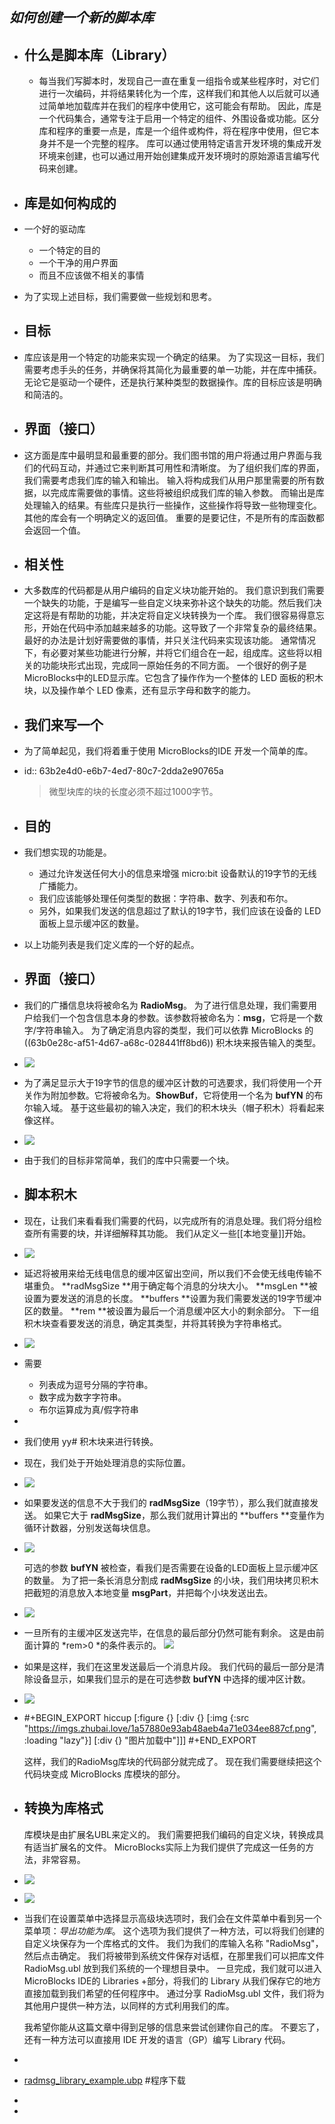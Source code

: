 ## *如何创建一个新的脚本库*

- ## 什么是脚本库（Library）
	- 每当我们写脚本时，发现自己一直在重复一组指令或某些程序时，对它们进行一次编码，并将结果转化为一个库，这样我们和其他人以后就可以通过简单地加载库并在我们的程序中使用它，这可能会有帮助。
	  因此，库是一个代码集合，通常专注于启用一个特定的组件、外围设备或功能。区分库和程序的重要一点是，库是一个组件或构件，将在程序中使用，但它本身并不是一个完整的程序。
	  库可以通过使用特定语言开发环境的集成开发环境来创建，也可以通过用开始创建集成开发环境时的原始源语言编写代码来创建。
- ## 库是如何构成的
- 一个好的驱动库
	- 一个特定的目的
	- 一个干净的用户界面
	- 而且不应该做不相关的事情
- 为了实现上述目标，我们需要做一些规划和思考。
- ## 目标
- 库应该是用一个特定的功能来实现一个确定的结果。
  为了实现这一目标，我们需要考虑手头的任务，并确保将其简化为最重要的单一功能，并在库中捕获。无论它是驱动一个硬件，还是执行某种类型的数据操作。库的目标应该是明确和简洁的。
- ## 界面（接口）
- 这方面是库中最明显和最重要的部分。我们图书馆的用户将通过用户界面与我们的代码互动，并通过它来判断其可用性和清晰度。
  为了组织我们库的界面，我们需要考虑我们库的输入和输出。
  输入将构成我们从用户那里需要的所有数据，以完成库需要做的事情。这些将被组织成我们库的输入参数。
  而输出是库处理输入的结果。有些库只是执行一些操作，这些操作将导致一些物理变化。其他的库会有一个明确定义的返回值。
  重要的是要记住，不是所有的库函数都会返回一个值。
- ## 相关性
- 大多数库的代码都是从用户编码的自定义块功能开始的。
  我们意识到我们需要一个缺失的功能，于是编写一些自定义块来弥补这个缺失的功能。然后我们决定这将是有帮助的功能，并决定将自定义块转换为一个库。
  我们很容易得意忘形，开始在代码中添加越来越多的功能。这导致了一个非常复杂的最终结果。最好的办法是计划好需要做的事情，并只关注代码来实现该功能。
  通常情况下，有必要对某些功能进行分解，并将它们组合在一起，组成库。这些将以相关的功能块形式出现，完成同一原始任务的不同方面。
  一个很好的例子是MicroBlocks中的LED显示库。它包含了操作作为一个整体的 LED 面板的积木块，以及操作单个 LED 像素，还有显示字母和数字的能力。
- ## 我们来写一个
- 为了简单起见，我们将着重于使用 MicroBlocks的IDE 开发一个简单的库。
- id:: 63b2e4d0-e6b7-4ed7-80c7-2dda2e90765a
  > 微型块库的块的长度必须不超过1000字节。
- ## 目的
- 我们想实现的功能是。
	- 通过允许发送任何大小的信息来增强 micro:bit 设备默认的19字节的无线广播能力。
	- 我们应该能够处理任何类型的数据：字符串、数字、列表和布尔。
	- 另外，如果我们发送的信息超过了默认的19字节，我们应该在设备的 LED 面板上显示缓冲区的数量。
- 以上功能列表是我们定义库的一个好的起点。
- ## 界面（接口）
- 我们的广播信息块将被命名为 **RadioMsg**。
  为了进行信息处理，我们需要用户给我们一个包含信息本身的参数。该参数将被命名为：**msg**，它将是一个数字/字符串输入。
  为了确定消息内容的类型，我们可以依靠 MicroBlocks 的 ((63b0e28c-af51-4d67-a68c-028441ff8bd6)) 积木块来报告输入的类型。
- ![](https://imgs.zhubai.love/a2cccd9cbe2046c68485a50013566994.png)
- 为了满足显示大于19字节的信息的缓冲区计数的可选要求，我们将使用一个开关作为附加参数。它将被命名为。**ShowBuf**，它将使用一个名为 **bufYN** 的布尔输入域。
  基于这些最初的输入决定，我们的积木块头（帽子积木）将看起来像这样。
- ![](https://imgs.zhubai.love/ce99123efa014238ba3854813acab660.png)
- 由于我们的目标非常简单，我们的库中只需要一个块。
- ## 脚本积木
- 现在，让我们来看看我们需要的代码，以完成所有的消息处理。我们将分组检查所有需要的块，并详细解释其功能。
  我们从定义一些[[本地变量]]开始。
- ![](https://imgs.zhubai.love/f9c0900d6bcd47fd85b632825cc2857e.png) 
- 延迟将被用来给无线电信息的缓冲区留出空间，所以我们不会使无线电传输不堪重负。
  **radMsgSize **用于确定每个消息的分块大小。
  **msgLen **被设置为要发送的消息的长度。
  **buffers **设置为我们需要发送的19字节缓冲区的数量。
  **rem **被设置为最后一个消息缓冲区大小的剩余部分。
  下一组积木块查看要发送的消息，确定其类型，并将其转换为字符串格式。
- ![](https://imgs.zhubai.love/5c83aaac737648d88afc862548d964c1.png)
- 需要 
  * 列表成为逗号分隔的字符串。
  * 数字成为数字字符串。
  * 布尔运算成为真/假字符串
-
- 我们使用 yy# 积木块来进行转换。
- 现在，我们处于开始处理消息的实际位置。
- ![](https://imgs.zhubai.love/935bf57f3d714927bbe7d614233571e3.png)
- 如果要发送的信息不大于我们的 **radMsgSize**（19字节），那么我们就直接发送。
  如果它大于 **radMsgSize**，那么我们就用计算出的 **buffers **变量作为循环计数器，分别发送每块信息。
- ![](https://imgs.zhubai.love/e897e8828650430591f0525e96f016ba.png)
  
  可选的参数 **bufYN** 被检查，看我们是否需要在设备的LED面板上显示缓冲区的数量。
  为了把一条长消息分割成 **radMsgSize** 的小块，我们用块拷贝积木把截短的消息放入本地变量 **msgPart**，并把每个小块发送出去。
- ![](https://imgs.zhubai.love/56d38baa5a2d4de6a532801513fc671f.png)
- 一旦所有的主缓冲区发送完毕，在信息的最后部分仍然可能有剩余。
  这是由前面计算的 *rem>0 *的条件表示的。
  ![](https://imgs.zhubai.love/5751e4e7706842589a5aebb31970df9f.png)
- 如果是这样，我们在这里发送最后一个消息片段。
  我们代码的最后一部分是清除设备显示，如果我们显示的是在可选参数 **bufYN** 中选择的缓冲区计数。
- ![](https://imgs.zhubai.love/1a57880e93ab48aeb4a71e034ee887cf.png)
- #+BEGIN_EXPORT hiccup
  [:figure {} [:div {} [:img {:src "https://imgs.zhubai.love/1a57880e93ab48aeb4a71e034ee887cf.png", :loading "lazy"}] [:div {} "图片加载中"]]]
  #+END_EXPORT
  
  这样，我们的RadioMsg库块的代码部分就完成了。
  现在我们需要继续把这个代码块变成 MicroBlocks 库模块的部分。
- ## 转换为库格式
  
  库模块是由扩展名UBL来定义的。
  我们需要把我们编码的自定义块，转换成具有适当扩展名的文件。
  MicroBlocks实际上为我们提供了完成这一任务的方法，非常容易。
- ![](https://imgs.zhubai.love/231e6d3011bd4e3b94210a6377d89ea2.png)
- ![](https://imgs.zhubai.love/68cba9622e104e5c820d6adf053fd1e0.png)
- 当我们在设置菜单中选择显示高级块选项时，我们会在文件菜单中看到另一个菜单项：*导出功能为库*。
  这个选项为我们提供了一种方法，可以将我们创建的自定义块保存为一个库格式的文件。
  我们为我们的库输入名称 "RadioMsg"，然后点击确定。
  我们将被带到系统文件保存对话框，在那里我们可以把库文件 RadioMsg.ubl 放到我们系统的一个理想目录中。
  一旦完成，我们就可以进入 MicroBlocks IDE的 Libraries +部分，将我们的 Library 从我们保存它的地方直接加载到我们希望的任何程序中。
  通过分享 RadioMsg.ubl 文件，我们将为其他用户提供一种方法，以同样的方式利用我们的库。
  
  我希望你能从这篇文章中得到足够的信息来尝试创建你自己的库。
  不要忘了，还有一种方法可以直接用 IDE 开发的语言（GP）编写 Library 代码。
-
- [radmsg_library_example.ubp](/assets/radmsg_library_example_1672669191680_0.ubp) #程序下载
-
-